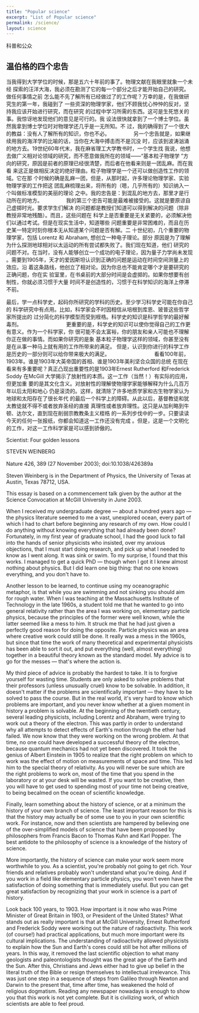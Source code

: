 ```yaml
---
title: "Popular science"
excerpt: "List of Popular science"
permalink: /science/
layout: science
---
```


科普和公众



## 温伯格的四个忠告



当我得到大学学位的时候，那是五六十年前的事了。物理文献在我眼里就象一个未经
探索的汪洋大海，我必须在勘测了它的每一个部分之后才能开始自己的研究。做任何事情之前
怎么能不先了解所有已经做过了的工作呢？万幸的是，在我做研究生的第一年，我碰到了
一些资深的物理学家，他们不顾我忧心忡忡的反对，坚持我应该开始进行研究，而在研究
的过程中学习所需的东西。这可是生死悠关的事。我惊讶地发现他们的意见是可行的。我
设法很快就拿到了一个博士学位。虽然我拿到博士学位时对物理学还几乎是一无所知。不
过，我的确得到了一个很大的教益：没有人了解所有的知识，你也不必。
　　
　　另一个忠告就是，如果继续用我的海洋学的比喻的话，当你在大海中搏击而不是沉没
时，应该到波涛汹涌的地方去。19世纪60年代末，我在麻省理工大学教书时，一个学生找
我说，他想去做广义相对论领域的研究，而不愿意做我所在的领域——“基本粒子物理学
”方向的研究，原因是前者的原理已经很清楚，而后者在他看来则是一团乱麻。而在我看
来这正是做相反决定的绝好理由。粒子物理学是一个还可以做创造性工作的领域。它在那
个时候的确是乱麻一团，但是，从那时起，许多理论物理学家、实验物理学家的工作把这
团乱麻梳理出来，将所有的（嗯，几乎所有的）知识纳入一个叫做标准模型的美丽的理论
之中。我的忠告是：到混乱的地方去，那里才是行动所在的地方。
　　
　　我的第三个忠告可能是最难被接受的。这就是要原谅自己虚掷时光。要求学生们解决
的问题都是教授们知道可以得到解决的问题（除非教授非常地残酷）。而且，这些问题在
科学上是否重要是无关紧要的，必须解决他们以通过考试。但是在现实生活中，知道哪些
问题重要是非常困难的，而且在历史某一特定时刻你根本无从知道某个问题是否有解。二
十世纪初，几个重要的物理学家，包括 Lorentz 和 Abraham, 想创立一种电子理论。部分
原因是为了理解为什么探测地球相对以太运动的所有尝试都失败了。我们现在知道，他们
研究的问题不对。在当时，没有人能够创立一个成功的电子理论，因为量子力学尚未发现
。需要到1905年，天才的爱因斯坦认识到正确的问题是运动在时间空间测量上的效应。沿
着这条路线，他创立了相对论。因为你总也不能肯定哪个才是要研究的正确问题，你在实
验室里，在书桌前的大部分时间是会虚掷的。如果你想要有创制性，你就必须习惯于大量
时间不是创造性的，习惯于在科学知识的海洋上停滞不前。

最后，学一点科学史，起码你所研究的学科的历史。至少学习科学史可能在你自己的
科学研究中有点用。比如，科学家会不时因相信从培根到库恩、玻普这些哲学家所提出的
过分简化的科学模型而受到桎梏。科学史的知识是科学哲学的最好解毒剂。
　　　　　　
　　更重要的是，科学史的知识可以使你觉得自己的工作更有意义。作为一个科学家，你
很可能不会太富裕，你的朋友和亲人可能也不理解你正在做的事情。而如果你研究的是象
基本粒子物理学这样的领域，你甚至没有是在从事一种马上就有用的工作所带来的满足。
但是，认识到你进行的科学工作是历史的一部分则可以给你带来极大的满足。
　　　　　　
　　看看100年前，1903年。谁是1903年大英帝国的首相、谁是1903年美利坚合众国的总统
在现在看来有多重要呢？真正凸现出重要性的是1903年Ernest Rutherford 和Frederick
Soddy 在McGill 大学揭示了放射性的本质。这一工作（当然！）有实际的应用，但更加重
要的是其文化含义。对放射性的理解使物理学家能够解释为什么几百万年以后太阳和地心
仍是滚烫的。这样，就清除了许多地质学家和古生物学家认为地球和太阳存在了很长年代
的最后一个科学上的障碍。从此以后，基督教徒和犹太教徒就不得不或者放弃圣经的直接
真理性或者放弃理性。这只是从加利略到牛顿、达尔文，直到现在削弱宗教教条主义桎梏
的一系列步伐中的一步。只要读读今天的任何一张报纸，你都会知道这一工作还没有完成
。但是，这是一个文明化的工作，对这一工作科学家是可以感到骄傲的。


Scientist: Four golden lessons 

STEVEN WEINBERG 

Nature 426, 389 (27 November 2003); doi:10.1038/426389a 　

Steven Weinberg is in the Department of Physics, the University of Texas at Austin, Texas 78712, USA. 

This essay is based on a commencement talk given by the author at the Science Convocation at McGill University in June 2003.

When I received my undergraduate degree — about a hundred years ago — the physics literature seemed to me a vast, unexplored ocean, every part of which I had to chart before beginning any research of my own. How could I do anything without knowing everything that had already been done? Fortunately, in my first year of graduate school, I had the good luck to fall into the hands of senior physicists who insisted, over my anxious objections, that I must start doing research, and pick up what I needed to know as I went along. It was sink or swim. To my surprise, I found that this works. I managed to get a quick PhD — though when I got it I knew almost nothing about physics. But I did learn one big thing: that no one knows everything, and you don't have to.

Another lesson to be learned, to continue using my oceanographic metaphor, is that while you are swimming and not sinking you should aim for rough water. When I was teaching at the Massachusetts Institute of Technology in the late 1960s, a student told me that he wanted to go into general relativity rather than the area I was working on, elementary particle physics, because the principles of the former were well known, while the latter seemed like a mess to him. It struck me that he had just given a perfectly good reason for doing the opposite. Particle physics was an area where creative work could still be done. It really was a mess in the 1960s, but since that time the work of many theoretical and experimental physicists has been able to sort it out, and put everything (well, almost everything) together in a beautiful theory known as the standard model. My advice is to go for the messes — that's where the action is.

My third piece of advice is probably the hardest to take. It is to forgive yourself for wasting time. Students are only asked to solve problems that their professors (unless unusually cruel) know to be solvable. In addition, it doesn't matter if the problems are scientifically important — they have to be solved to pass the course. But in the real world, it's very hard to know which problems are important, and you never know whether at a given moment in history a problem is solvable. At the beginning of the twentieth century, several leading physicists, including Lorentz and Abraham, were trying to work out a theory of the electron. This was partly in order to understand why all attempts to detect effects of Earth's motion through the ether had failed. We now know that they were working on the wrong problem. At that time, no one could have developed a successful theory of the electron, because quantum mechanics had not yet been discovered. It took the genius of Albert Einstein in 1905 to realize that the right problem on which to work was the effect of motion on measurements of space and time. This led him to the special theory of relativity. As you will never be sure which are the right problems to work on, most of the time that you spend in the laboratory or at your desk will be wasted. If you want to be creative, then you will have to get used to spending most of your time not being creative, to being becalmed on the ocean of scientific knowledge.

Finally, learn something about the history of science, or at a minimum the history of your own branch of science. The least important reason for this is that the history may actually be of some use to you in your own scientific work. For instance, now and then scientists are hampered by believing one of the over-simplified models of science that have been proposed by philosophers from Francis Bacon to Thomas Kuhn and Karl Popper. The best antidote to the philosophy of science is a knowledge of the history of science.

More importantly, the history of science can make your work seem more worthwhile to you. As a scientist, you're probably not going to get rich. Your friends and relatives probably won't understand what you're doing. And if you work in a field like elementary particle physics, you won't even have the satisfaction of doing something that is immediately useful. But you can get great satisfaction by recognizing that your work in science is a part of history.

Look back 100 years, to 1903. How important is it now who was Prime Minister of Great Britain in 1903, or President of the United States? What stands out as really important is that at McGill University, Ernest Rutherford and Frederick Soddy were working out the nature of radioactivity. This work (of course!) had practical applications, but much more important were its cultural implications. The understanding of radioactivity allowed physicists to explain how the Sun and Earth's cores could still be hot after millions of years. In this way, it removed the last scientific objection to what many geologists and paleontologists thought was the great age of the Earth and the Sun. After this, Christians and Jews either had to give up belief in the literal truth of the Bible or resign themselves to intellectual irrelevance. This was just one step in a sequence of steps from Galileo through Newton and Darwin to the present that, time after time, has weakened the hold of religious dogmatism. Reading any newspaper nowadays is enough to show you that this work is not yet complete. But it is civilizing work, of which scientists are able to feel proud.

